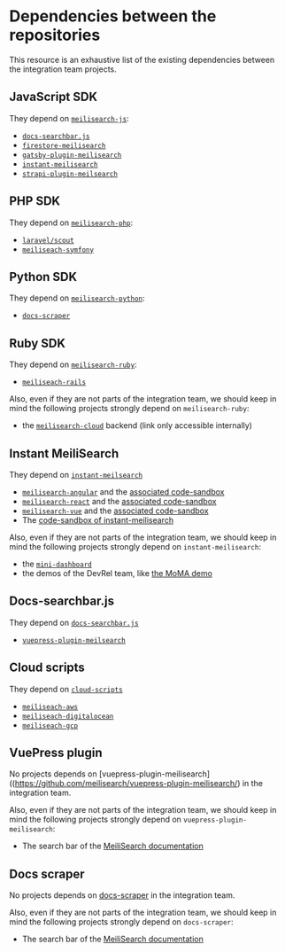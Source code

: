 # Dependencies between the repositories

This resource is an exhaustive list of the existing dependencies between the integration team projects.

## JavaScript SDK

They depend on [`meilisearch-js`](https://github.com/meilisearch/meilisearch-js):
- [`docs-searchbar.js`](https://github.com/meilisearch/docs-searchbar.js)
- [`firestore-meilisearch`](https://github.com/meilisearch/firestore-meilisearch/)
- [`gatsby-plugin-meilisearch`](https://github.com/meilisearch/gatsby-plugin-meilisearch/)
- [`instant-meilisearch`](https://github.com/meilisearch/instant-meilisearch/)
- [`strapi-plugin-meilsearch`](https://github.com/meilisearch/strapi-plugin-meilisearch/)

## PHP SDK

They depend on [`meilisearch-php`](https://github.com/meilisearch/meilisearch-php):
- [`laravel/scout`](https://github.com/laravel/scout)
- [`meiliseach-symfony`](https://github.com/meilisearch/meilisearch-symfony/)

## Python SDK

They depend on [`meilisearch-python`](https://github.com/meilisearch/meilisearch-python):
- [`docs-scraper`](https://github.com/meilisearch/docs-scraper/)

## Ruby SDK

They depend on [`meilisearch-ruby`](https://github.com/meilisearch/meilisearch-ruby):
- [`meiliseach-rails`](https://github.com/meilisearch/meilisearch-rails/)

Also, even if they are not parts of the integration team, we should keep in mind the following projects strongly depend on `meilisearch-ruby`:
- the [`meilisearch-cloud`](https://github.com/meilisearch/meilisearch-cloud) backend (link only accessible internally)

## Instant MeiliSearch

They depend on [`instant-meilsearch`](https://github.com/meilisearch/instant-meilisearch/)
- [`meilisearch-angular`](https://github.com/meilisearch/meilisearch-angular/) and the [associated code-sandbox](https://codesandbox.io/s/im-angularis-7xipe?file=/src/app/app.component.ts)
- [`meilisearch-react`](https://github.com/meilisearch/meilisearch-react/) and the [associated code-sandbox](https://codesandbox.io/s/ms-react-is-sh9ud?fontsize=14&hidenavigation=1&theme=dark)
- [`meilisearch-vue`](https://github.com/meilisearch/meilisearch-vue/) and the [associated code-sandbox](https://codesandbox.io/s/ms-vue-is-1d6bi?fontsize=14&hidenavigation=1&theme=dark)
- The [code-sandbox of instant-meilisearch](https://codesandbox.io/s/ms-is-mese9?fontsize=14&hidenavigation=1&theme=dark)

Also, even if they are not parts of the integration team, we should keep in mind the following projects strongly depend on `instant-meilisearch`:
- the [`mini-dashboard`](https://github.com/meilisearch/mini-dashboard)
- the demos of the DevRel team, like [the MoMA demo](https://github.com/meilisearch/demo-MoMA)

## Docs-searchbar.js

They depend on [`docs-searchbar.js`](https://github.com/meilisearch/docs-searchbar.js)
- [`vuepress-plugin-meilsearch`](https://github.com/meilisearch/vuepress-plugin-meilisearch/)

## Cloud scripts

They depend on [`cloud-scripts`](https://github.com/meilisearch/cloud-scripts)
- [`meiliseach-aws`](https://github.com/meilisearch/meilisearch-aws/)
- [`meiliseach-digitalocean`](https://github.com/meilisearch/meilisearch-gcp/)
- [`meiliseach-gcp`](https://github.com/meilisearch/meilisearch-gcp/)

## VuePress plugin

No projects depends on [vuepress-plugin-meilisearch]((https://github.com/meilisearch/vuepress-plugin-meilisearch/) in the integration team.

Also, even if they are not parts of the integration team, we should keep in mind the following projects strongly depend on `vuepress-plugin-meilisearch`:
- The search bar of the [MeiliSearch documentation](https://github.com/meilisearch/documentation/)

## Docs scraper

No projects depends on [docs-scraper](https://github.com/meilisearch/docs-scraper/) in the integration team.

Also, even if they are not parts of the integration team, we should keep in mind the following projects strongly depend on `docs-scraper`:
- The search bar of the [MeiliSearch documentation](https://github.com/meilisearch/documentation/)
